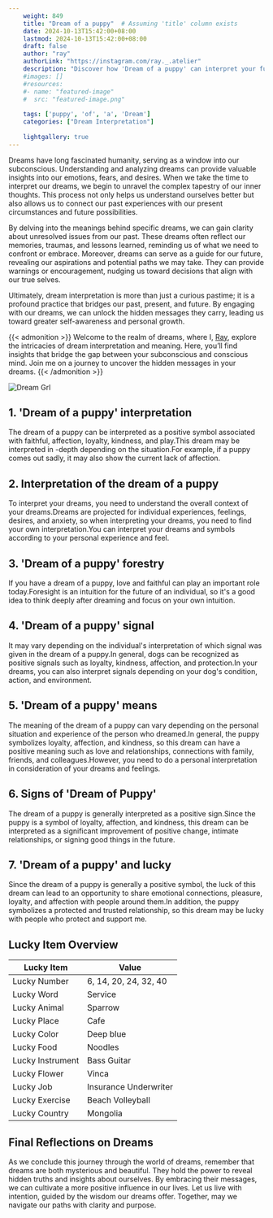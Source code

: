 ```yaml
---
    weight: 849
    title: "Dream of a puppy"  # Assuming 'title' column exists
    date: 2024-10-13T15:42:00+08:00
    lastmod: 2024-10-13T15:42:00+08:00
    draft: false
    author: "ray"
    authorLink: "https://instagram.com/ray._.atelier"
    description: "Discover how 'Dream of a puppy' can interpret your future and uncover its significant meanings in your life."
    #images: []
    #resources:
    #- name: "featured-image"
    #  src: "featured-image.png"
    
    tags: ['puppy', 'of', 'a', 'Dream']
    categories: ["Dream Interpretation"]
    
    lightgallery: true
---
```

    
Dreams have long fascinated humanity, serving as a window into our subconscious. Understanding and analyzing dreams can provide valuable insights into our emotions, fears, and desires. When we take the time to interpret our dreams, we begin to unravel the complex tapestry of our inner thoughts. This process not only helps us understand ourselves better but also allows us to connect our past experiences with our present circumstances and future possibilities.

By delving into the meanings behind specific dreams, we can gain clarity about unresolved issues from our past. These dreams often reflect our memories, traumas, and lessons learned, reminding us of what we need to confront or embrace. Moreover, dreams can serve as a guide for our future, revealing our aspirations and potential paths we may take. They can provide warnings or encouragement, nudging us toward decisions that align with our true selves.

Ultimately, dream interpretation is more than just a curious pastime; it is a profound practice that bridges our past, present, and future. By engaging with our dreams, we can unlock the hidden messages they carry, leading us toward greater self-awareness and personal growth.

{{< admonition >}}
Welcome to the realm of dreams, where I, [Ray](https://instagram.com/ray._.atelier), explore the intricacies of dream interpretation and meaning. Here, you’ll find insights that bridge the gap between your subconscious and conscious mind. Join me on a journey to uncover the hidden messages in your dreams.
{{< /admonition >}}

![Dream Grl](https://cdn.pixabay.com/photo/2017/11/02/03/35/gothic-2910057_1280.jpg "Dream Grl")

## 1. 'Dream of a puppy' interpretation
The dream of a puppy can be interpreted as a positive symbol associated with faithful, affection, loyalty, kindness, and play.This dream may be interpreted in -depth depending on the situation.For example, if a puppy comes out sadly, it may also show the current lack of affection.

## 2. Interpretation of the dream of a puppy
To interpret your dreams, you need to understand the overall context of your dreams.Dreams are projected for individual experiences, feelings, desires, and anxiety, so when interpreting your dreams, you need to find your own interpretation.You can interpret your dreams and symbols according to your personal experience and feel.

## 3. 'Dream of a puppy' forestry
If you have a dream of a puppy, love and faithful can play an important role today.Foresight is an intuition for the future of an individual, so it's a good idea to think deeply after dreaming and focus on your own intuition.

## 4. 'Dream of a puppy' signal
It may vary depending on the individual's interpretation of which signal was given in the dream of a puppy.In general, dogs can be recognized as positive signals such as loyalty, kindness, affection, and protection.In your dreams, you can also interpret signals depending on your dog's condition, action, and environment.

## 5. 'Dream of a puppy' means
The meaning of the dream of a puppy can vary depending on the personal situation and experience of the person who dreamed.In general, the puppy symbolizes loyalty, affection, and kindness, so this dream can have a positive meaning such as love and relationships, connections with family, friends, and colleagues.However, you need to do a personal interpretation in consideration of your dreams and feelings.

## 6. Signs of 'Dream of Puppy'
The dream of a puppy is generally interpreted as a positive sign.Since the puppy is a symbol of loyalty, affection, and kindness, this dream can be interpreted as a significant improvement of positive change, intimate relationships, or signing good things in the future.

## 7. 'Dream of a puppy' and lucky
Since the dream of a puppy is generally a positive symbol, the luck of this dream can lead to an opportunity to share emotional connections, pleasure, loyalty, and affection with people around them.In addition, the puppy symbolizes a protected and trusted relationship, so this dream may be lucky with people who protect and support me.

## Lucky Item Overview
| Lucky Item          | Value              |
|---------------|--------------------|
| Lucky Number        | 6, 14, 20, 24, 32, 40  |
| Lucky Word          | Service |
| Lucky Animal        | Sparrow |
| Lucky Place         | Cafe     |
| Lucky Color         | Deep blue     |
| Lucky Food          | Noodles      |
| Lucky Instrument    | Bass Guitar |
| Lucky Flower        | Vinca    |
| Lucky Job           | Insurance Underwriter       |
| Lucky Exercise      | Beach Volleyball  |
| Lucky Country       | Mongolia    |


##  Final Reflections on Dreams

As we conclude this journey through the world of dreams, remember that dreams are both mysterious and beautiful. They hold the power to reveal hidden truths and insights about ourselves. By embracing their messages, we can cultivate a more positive influence in our lives. Let us live with intention, guided by the wisdom our dreams offer. Together, may we navigate our paths with clarity and purpose.
